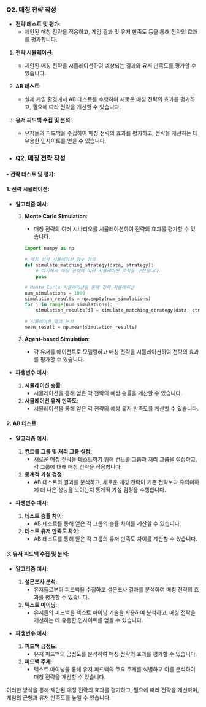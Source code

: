 ### Q2. 매칭 전략 작성
-  **전략 테스트 및 평가**:
    - 제안된 매칭 전략을 적용하고, 게임 결과 및 유저 만족도 등을 통해 전략의 효과를 평가합니다.

1. **전략 시뮬레이션**:
   - 제안된 매칭 전략을 시뮬레이션하여 예상되는 결과와 유저 만족도를 평가할 수 있습니다.

2. **AB 테스트**:
   - 실제 게임 환경에서 AB 테스트를 수행하여 새로운 매칭 전략의 효과를 평가하고, 필요에 따라 전략을 개선할 수 있습니다.

3. **유저 피드백 수집 및 분석**:
   - 유저들의 피드백을 수집하여 매칭 전략의 효과를 평가하고, 전략을 개선하는 데 유용한 인사이트를 얻을 수 있습니다.
- ### Q2. 매칭 전략 작성
#### -  **전략 테스트 및 평가**:

#### 1. **전략 시뮬레이션**:
- **알고리즘 예시**:
    1. **Monte Carlo Simulation**:
        - 매칭 전략의 여러 시나리오를 시뮬레이션하여 전략의 효과를 평가할 수 있습니다.
        ```python
        import numpy as np

        # 매칭 전략 시뮬레이션 함수 정의
        def simulate_matching_strategy(data, strategy):
            # 여기에서 매칭 전략에 따라 시뮬레이션 로직을 구현합니다.
            pass

        # Monte Carlo 시뮬레이션을 통해 전략 시뮬레이션
        num_simulations = 1000
        simulation_results = np.empty(num_simulations)
        for i in range(num_simulations):
            simulation_results[i] = simulate_matching_strategy(data, strategy)

        # 시뮬레이션 결과 분석
        mean_result = np.mean(simulation_results)
        ```

    2. **Agent-based Simulation**:
        - 각 유저를 에이전트로 모델링하고 매칭 전략을 시뮬레이션하여 전략의 효과를 평가할 수 있습니다.

- **파생변수 예시**:
    1. **시뮬레이션 승률**:
        - 시뮬레이션을 통해 얻은 각 전략의 예상 승률을 계산할 수 있습니다.
    2. **시뮬레이션 유저 만족도**:
        - 시뮬레이션을 통해 얻은 각 전략의 예상 유저 만족도를 계산할 수 있습니다.

#### 2. **AB 테스트**:
- **알고리즘 예시**:
    1. **컨트롤 그룹 및 처리 그룹 설정**:
        - 새로운 매칭 전략을 테스트하기 위해 컨트롤 그룹과 처리 그룹을 설정하고, 각 그룹에 대해 매칭 전략을 적용합니다.
    2. **통계적 가설 검정**:
        - AB 테스트의 결과를 분석하고, 새로운 매칭 전략이 기존 전략보다 유의미하게 더 나은 성능을 보이는지 통계적 가설 검정을 수행합니다.

- **파생변수 예시**:
    1. **테스트 승률 차이**:
        - AB 테스트를 통해 얻은 각 그룹의 승률 차이를 계산할 수 있습니다.
    2. **테스트 유저 만족도 차이**:
        - AB 테스트를 통해 얻은 각 그룹의 유저 만족도 차이를 계산할 수 있습니다.

#### 3. **유저 피드백 수집 및 분석**:
- **알고리즘 예시**:
    1. **설문조사 분석**:
        - 유저들로부터 피드백을 수집하고 설문조사 결과를 분석하여 매칭 전략의 효과를 평가할 수 있습니다.
    2. **텍스트 마이닝**:
        - 유저들의 피드백을 텍스트 마이닝 기술을 사용하여 분석하고, 매칭 전략을 개선하는 데 유용한 인사이트를 얻을 수 있습니다.

- **파생변수 예시**:
    1. **피드백 긍정도**:
        - 유저 피드백의 긍정도를 분석하여 매칭 전략의 효과를 평가할 수 있습니다.
    2. **피드백 주제**:
        - 텍스트 마이닝을 통해 유저 피드백의 주요 주제를 식별하고 이를 분석하여 매칭 전략을 개선할 수 있습니다.

이러한 방식을 통해 제안된 매칭 전략의 효과를 평가하고, 필요에 따라 전략을 개선하며, 게임의 균형과 유저 만족도를 높일 수 있습니다.